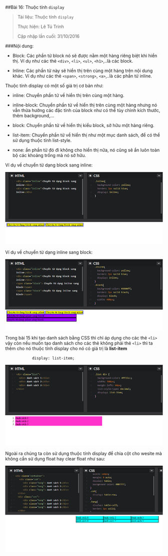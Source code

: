 ##Bài 16: Thuộc tính `display`

> Tài liệu: Thuộc tính `display`
>
> Thực hiện: Lê Tú Trinh
>
> Cập nhập lần cuối: 31/10/2016

###Nội dung:

- Block: Các phần tử block nó sẽ được nằm một hàng riêng biệt khi hiển thị. Ví dụ như các thẻ `<div>`, `<li>`, `<ul>`, `<h1>`,..là các block.

- Inline: Các phần tử này sẽ hiển thị trên cùng một hàng trên nội dung khác. Ví dụ như các thẻ `<span>`, `<strong>`, `<a>`,..là các phần tử inline.

Thuộc tính display có một số giá trị cơ bản như:

- inline: Chuyển phần tử về hiển thị trên cùng một hàng.

- inline-block: Chuyển phần tử về hiển thị trên cùng một hàng nhưng nó vẫn thừa hưởng các đặc tính của block như có thể tùy chỉnh kích thước, thêm background,…

- block: Chuyển phần tử về hiển thị kiểu block, sở hữu một hàng riêng.

- list-item: Chuyển phần tử về hiển thị như một mục danh sách, để có thể sử dụng thuộc tính list-style.

- none: ẩn phần tử đó đi không cho hiển thị nữa, nó cũng sẽ ẩn luôn toàn bộ các khoảng trống mà nó sở hữu.

Ví dụ về chuyển từ dạng block sang inline:

![a1](https://github.com/TrinhTu/web_developer/blob/master/Task05_CSS_Course_01/Bai_16/image/a1.png)

Ví dụ về chuyển từ dạng inline sang block:

![a2](https://github.com/TrinhTu/web_developer/blob/master/Task05_CSS_Course_01/Bai_16/image/a2.png)

Trong bài 15 khi tạo danh sách bằng CSS thì chỉ áp dụng cho các thẻ `<li>` vậy còn nếu muốn tạo danh sách cho các thẻ không phải thẻ `<li>` thì ta thêm cho nó thuộc tính display cho nó có giá trị là **list-item**

```
			display: list-item;
```

![a3](https://github.com/TrinhTu/web_developer/blob/master/Task05_CSS_Course_01/Bai_16/image/a3.png)

Ngoài ra chúng ta còn sử dụng thuộc tính display để chia cột cho wesite mà không cần sử dụng float hay clear float như sau:

![a4](https://github.com/TrinhTu/web_developer/blob/master/Task05_CSS_Course_01/Bai_16/image/a4.png)
